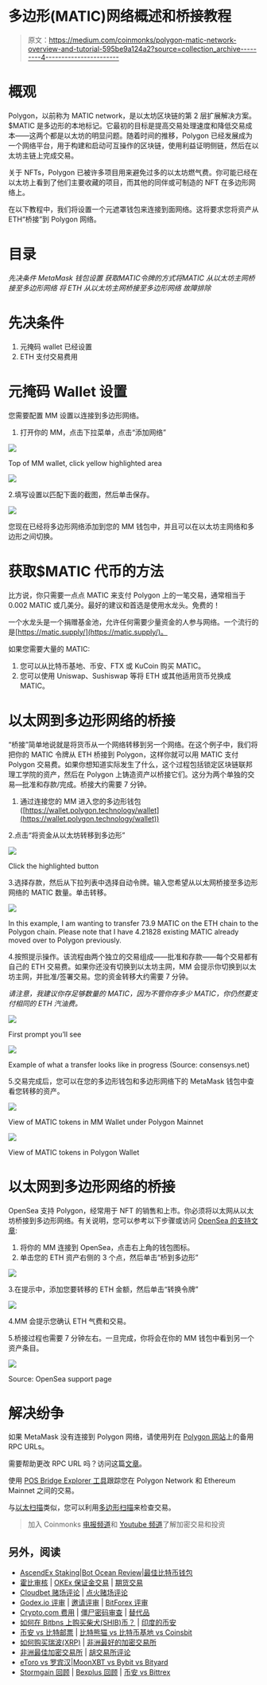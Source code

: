 # 多边形(MATIC)网络概述和桥接教程

> 原文：<https://medium.com/coinmonks/polygon-matic-network-overview-and-tutorial-595be9a124a2?source=collection_archive---------4----------------------->

# 概观

Polygon，以前称为 MATIC network，是以太坊区块链的第 2 层扩展解决方案。$MATIC 是多边形的本地标记。它最初的目标是提高交易处理速度和降低交易成本——这两个都是以太坊的明显问题。随着时间的推移，Polygon 已经发展成为一个网络平台，用于构建和启动可互操作的区块链，使用利益证明侧链，然后在以太坊主链上完成交易。

关于 NFTs，Polygon 已被许多项目用来避免过多的以太坊燃气费。你可能已经在以太坊上看到了他们主要收藏的项目，而其他的同伴或可制造的 NFT 在多边形网络上。

在以下教程中，我们将设置一个元遮罩钱包来连接到面网络。这将要求您将资产从 ETH“桥接”到 Polygon 网络。

# 目录

*先决条件
MetaMask 钱包设置
获取$MATIC 令牌的方式
将$MATIC 从以太坊主网桥接至多边形网络
将 ETH 从以太坊主网桥接至多边形网络
故障排除*

# 先决条件

1.  元掩码 wallet 已经设置
2.  ETH 支付交易费用

# 元掩码 Wallet 设置

您需要配置 MM 设置以连接到多边形网络。

1.  打开你的 MM，点击下拉菜单，点击“添加网络”

![](img/6d79fda28f18af7ef05e7536991caf36.png)

Top of MM wallet, click yellow highlighted area

![](img/0606e510862d0659204e94611773f015.png)

2.填写设置以匹配下面的截图，然后单击保存。

![](img/bcf237560bd73d524473045c0214b602.png)

您现在已经将多边形网络添加到您的 MM 钱包中，并且可以在以太坊主网络和多边形之间切换。

# 获取$MATIC 代币的方法

比方说，你只需要一点点 MATIC 来支付 Polygon 上的一笔交易，通常相当于 0.002 MATIC 或几美分。最好的建议和首选是使用水龙头。免费的！

一个水龙头是一个捐赠基金池，允许任何需要少量资金的人参与网络。一个流行的是[https://matic.supply/](https://matic.supply/)。

如果您需要大量的 MATIC:

1.  您可以从比特币基地、币安、FTX 或 KuCoin 购买 MATIC。
2.  您可以使用 Uniswap、Sushiswap 等将 ETH 或其他适用货币兑换成 MATIC。

# 以太网到多边形网络的桥接

“桥接”简单地说就是将货币从一个网络转移到另一个网络。在这个例子中，我们将把你的 MATIC 令牌从 ETH 桥接到 Polygon，这样你就可以用 MATIC 支付 Polygon 交易费。如果你想知道实际发生了什么，这个过程包括锁定区块链联邦理工学院的资产，然后在 Polygon 上铸造资产以桥接它们。这分为两个单独的交易—批准和存款/完成。桥接大约需要 7 分钟。

1.  通过连接您的 MM 进入您的多边形钱包([https://wallet.polygon.technology/wallet](https://wallet.polygon.technology/wallet))

2.点击“将资金从以太坊转移到多边形”

![](img/2d28f7a753ecff3ad5b05937d1031f30.png)

Click the highlighted button

3.选择存款，然后从下拉列表中选择自动令牌。输入您希望从以太网桥接至多边形网络的 MATIC 数量。单击转移。

![](img/9ec026fbb1113c4f93fd47874f5451dd.png)

In this example, I am wanting to transfer 73.9 MATIC on the ETH chain to the Polygon chain. Please note that I have 4.21828 existing MATIC already moved over to Polygon previously.

4.按照提示操作。该流程由两个独立的交易组成——批准和存款——每个交易都有自己的 ETH 交易费。如果你还没有切换到以太坊主网，MM 会提示你切换到以太坊主网，并批准/签署交易。您的资金转移大约需要 7 分钟。

*请注意，我建议你存足够数量的 MATIC，因为不管你存多少 MATIC，你仍然要支付相同的 ETH 汽油费。*

![](img/9e4de332cef5968f1f56784e096ef721.png)

First prompt you’ll see

![](img/498d3506319c938a635589fb7b703f1c.png)

Example of what a transfer looks like in progress (Source: consensys.net)

5.交易完成后，您可以在您的多边形钱包和多边形网络下的 MetaMask 钱包中查看您转移的资产。

![](img/640da4d56c2400ffb2cb6a4ef1acdd37.png)

View of MATIC tokens in MM Wallet under Polygon Mainnet

![](img/4d0ba5d3a265c2f1b9446a60f2ef150c.png)

View of MATIC tokens in Polygon Wallet

# 以太网到多边形网络的桥接

OpenSea 支持 Polygon，经常用于 NFT 的销售和上市。你必须将以太网从以太坊桥接到多边形网络。有关说明，您可以参考以下步骤或访问 [OpenSea 的支持文章](https://support.opensea.io/hc/en-us/articles/1500012881642-How-do-I-transfer-ETH-from-Ethereum-to-Polygon-):

1.  将你的 MM 连接到 OpenSea，点击右上角的钱包图标。
2.  单击您的 ETH 资产右侧的 3 个点，然后单击“桥到多边形”

![](img/2a2d4e7c1d57476a748cfd8dbd9edc08.png)

3.在提示中，添加您要转移的 ETH 金额，然后单击“转换令牌”

![](img/ba7803d76e57e00f04fdae7697a453f5.png)

4.MM 会提示您确认 ETH 气费和交易。

5.桥接过程也需要 7 分钟左右。一旦完成，你将会在你的 MM 钱包中看到另一个资产条目。

![](img/aa71a43a5dd4f5b29896b88cbbf3b5b3.png)

Source: OpenSea support page

# 解决纷争

如果 MetaMask 没有连接到 Polygon 网络，请使用列在 [Polygon 网站](https://docs.polygon.technology/docs/develop/network-details/network/)上的备用 RPC URLs。

需要帮助更改 RPC URL 吗？访问这篇[文章](https://docs.dfyn.network/guides/changing-polygons-rpc-endpoint-on-metamask)。

使用 [POS Bridge Explorer 工具](https://bridge-explorer.polygon.technology/deposits)跟踪您在 Polygon Network 和 Ethereum Mainnet 之间的交易。

与[以太扫描](https://etherscan.io)类似，您可以利用[多边形扫描](https://polygonscan.com/)来检查交易。

> 加入 Coinmonks [电报频道](https://t.me/coincodecap)和 [Youtube 频道](https://www.youtube.com/c/coinmonks/videos)了解加密交易和投资

## 另外，阅读

*   [AscendEx Staking](https://coincodecap.com/ascendex-staking)|[Bot Ocean Review](https://coincodecap.com/bot-ocean-review)|[最佳比特币钱包](https://coincodecap.com/bitcoin-wallets-india)
*   [霍比审核](https://coincodecap.com/huobi-review) | [OKEx 保证金交易](https://coincodecap.com/okex-margin-trading) | [期货交易](https://coincodecap.com/futures-trading)
*   [Cloudbet 赌场评论](https://coincodecap.com/cloudbet-casino-review) | [点火赌场评论](https://coincodecap.com/ignition-casino-review)
*   [Godex.io 评审](/coinmonks/godex-io-review-7366086519fb) | [邀请评审](/coinmonks/invity-review-70f3030c0502) | [BitForex 评审](https://coincodecap.com/bitforex-review)
*   [Crypto.com 费用](/coinmonks/binance-fees-8588ec17965) | [僵尸密码审查](/coinmonks/botcrypto-review-2021-build-your-own-trading-bot-coincodecap-6b8332d736c7) | [替代品](https://coincodecap.com/crypto-com-alternatives)
*   [如何在 Bitbns 上购买柴犬(SHIB)币？](https://coincodecap.com/buy-shiba-bitbns) | [印度的币安](https://coincodecap.com/binance-in-india)
*   [币安 vs 比特邮票](https://coincodecap.com/binance-vs-bitstamp) | [比特熊猫 vs 比特币基地 vs Coinsbit](https://coincodecap.com/bitpanda-coinbase-coinsbit)
*   [如何购买瑞波(XRP)](https://coincodecap.com/buy-ripple-india) | [非洲最好的加密交易所](https://coincodecap.com/crypto-exchange-africa)
*   [非洲最佳加密交易所](https://coincodecap.com/crypto-exchange-africa) | [胡交易所评论](https://coincodecap.com/hoo-exchange-review)
*   [eToro vs 罗宾汉](https://coincodecap.com/etoro-robinhood)|[MoonXBT vs Bybit vs Bityard](https://coincodecap.com/bybit-bityard-moonxbt)
*   [Stormgain 回顾](https://coincodecap.com/stormgain-review) | [Bexplus 回顾](https://coincodecap.com/bexplus-review) | [币安 vs Bittrex](https://coincodecap.com/binance-vs-bittrex)